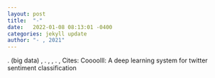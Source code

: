 ```yaml
---
layout: post
title:  "-"
date:   2022-01-08 08:13:01 -0400
categories: jekyll update
author: "- , 2021"
---
```

.     (big data) , . , , .  , Cites: Coooolll: A deep learning system for twitter sentiment classification